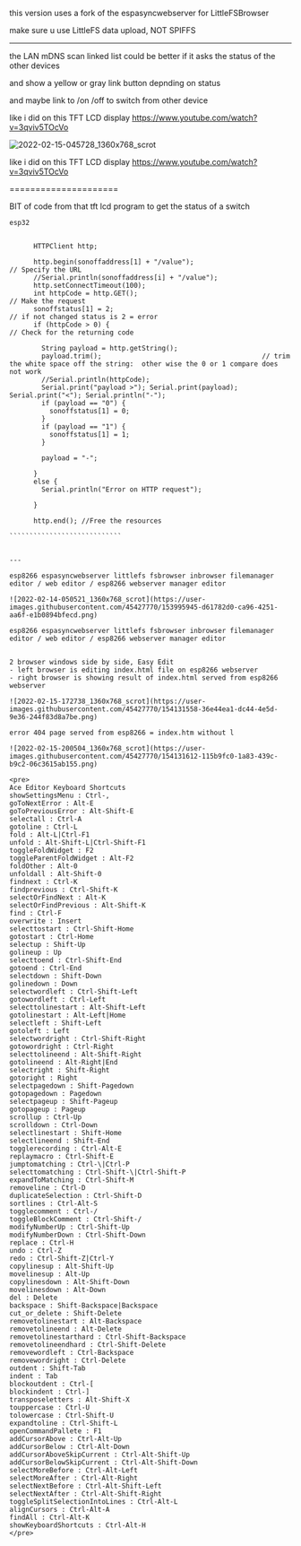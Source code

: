this version uses a fork of the espasyncwebserver for LittleFSBrowser

make sure u use LittleFS data upload, NOT SPIFFS

---

the LAN mDNS scan linked list could be better if it asks the status of the other devices

and show a yellow or gray link button depnding on status

and maybe link to /on /off to switch from other device

like i did on this TFT LCD display https://www.youtube.com/watch?v=3qviv5TOcVo

![2022-02-15-045728_1360x768_scrot](https://user-images.githubusercontent.com/45427770/153990182-4e595ad1-138c-45d6-97d7-112c2c0ade88.png)

like i did on this TFT LCD display https://www.youtube.com/watch?v=3qviv5TOcVo


=====================

BIT of code from that tft lcd program to get the status of a switch

```````````````````````````````
esp32


      HTTPClient http;

      http.begin(sonoffaddress[1] + "/value");                            // Specify the URL
      //Serial.println(sonoffaddress[i] + "/value");
      http.setConnectTimeout(100);
      int httpCode = http.GET();                                         // Make the request
      sonoffstatus[1] = 2;                                               // if not changed status is 2 = error
      if (httpCode > 0) {                                                // Check for the returning code

        String payload = http.getString();
        payload.trim();                                        // trim the white space off the string:  other wise the 0 or 1 compare does not work
        //Serial.println(httpCode);
        Serial.print("payload >"); Serial.print(payload); Serial.print("<"); Serial.println("-");
        if (payload == "0") {
          sonoffstatus[1] = 0;
        }
        if (payload == "1") {
          sonoffstatus[1] = 1;
        }

        payload = "-";

      }
      else {
        Serial.println("Error on HTTP request");

      }

      http.end(); //Free the resources
      
````````````````````````````


---

esp8266 espasyncwebserver littlefs fsbrowser inbrowser filemanager editor / web editor / esp8266 webserver manager editor

![2022-02-14-050521_1360x768_scrot](https://user-images.githubusercontent.com/45427770/153995945-d61782d0-ca96-4251-aa6f-e1b0894bfecd.png)

esp8266 espasyncwebserver littlefs fsbrowser inbrowser filemanager editor / web editor / esp8266 webserver manager editor


2 browser windows side by side, Easy Edit
- left browser is editing index.html file on esp8266 webserver
- right browser is showing result of index.html served from esp8266 webserver

![2022-02-15-172738_1360x768_scrot](https://user-images.githubusercontent.com/45427770/154131558-36e44ea1-dc44-4e5d-9e36-244f83d8a7be.png)

error 404 page served from esp8266 = index.htm without l

![2022-02-15-200504_1360x768_scrot](https://user-images.githubusercontent.com/45427770/154131612-115b9fc0-1a83-439c-b9c2-06c3615ab155.png)

<pre>
Ace Editor Keyboard Shortcuts
showSettingsMenu : Ctrl-,
goToNextError : Alt-E
goToPreviousError : Alt-Shift-E
selectall : Ctrl-A
gotoline : Ctrl-L
fold : Alt-L|Ctrl-F1
unfold : Alt-Shift-L|Ctrl-Shift-F1
toggleFoldWidget : F2
toggleParentFoldWidget : Alt-F2
foldOther : Alt-0
unfoldall : Alt-Shift-0
findnext : Ctrl-K
findprevious : Ctrl-Shift-K
selectOrFindNext : Alt-K
selectOrFindPrevious : Alt-Shift-K
find : Ctrl-F
overwrite : Insert
selecttostart : Ctrl-Shift-Home
gotostart : Ctrl-Home
selectup : Shift-Up
golineup : Up
selecttoend : Ctrl-Shift-End
gotoend : Ctrl-End
selectdown : Shift-Down
golinedown : Down
selectwordleft : Ctrl-Shift-Left
gotowordleft : Ctrl-Left
selecttolinestart : Alt-Shift-Left
gotolinestart : Alt-Left|Home
selectleft : Shift-Left
gotoleft : Left
selectwordright : Ctrl-Shift-Right
gotowordright : Ctrl-Right
selecttolineend : Alt-Shift-Right
gotolineend : Alt-Right|End
selectright : Shift-Right
gotoright : Right
selectpagedown : Shift-Pagedown
gotopagedown : Pagedown
selectpageup : Shift-Pageup
gotopageup : Pageup
scrollup : Ctrl-Up
scrolldown : Ctrl-Down
selectlinestart : Shift-Home
selectlineend : Shift-End
togglerecording : Ctrl-Alt-E
replaymacro : Ctrl-Shift-E
jumptomatching : Ctrl-\|Ctrl-P
selecttomatching : Ctrl-Shift-\|Ctrl-Shift-P
expandToMatching : Ctrl-Shift-M
removeline : Ctrl-D
duplicateSelection : Ctrl-Shift-D
sortlines : Ctrl-Alt-S
togglecomment : Ctrl-/
toggleBlockComment : Ctrl-Shift-/
modifyNumberUp : Ctrl-Shift-Up
modifyNumberDown : Ctrl-Shift-Down
replace : Ctrl-H
undo : Ctrl-Z
redo : Ctrl-Shift-Z|Ctrl-Y
copylinesup : Alt-Shift-Up
movelinesup : Alt-Up
copylinesdown : Alt-Shift-Down
movelinesdown : Alt-Down
del : Delete
backspace : Shift-Backspace|Backspace
cut_or_delete : Shift-Delete
removetolinestart : Alt-Backspace
removetolineend : Alt-Delete
removetolinestarthard : Ctrl-Shift-Backspace
removetolineendhard : Ctrl-Shift-Delete
removewordleft : Ctrl-Backspace
removewordright : Ctrl-Delete
outdent : Shift-Tab
indent : Tab
blockoutdent : Ctrl-[
blockindent : Ctrl-]
transposeletters : Alt-Shift-X
touppercase : Ctrl-U
tolowercase : Ctrl-Shift-U
expandtoline : Ctrl-Shift-L
openCommandPallete : F1
addCursorAbove : Ctrl-Alt-Up
addCursorBelow : Ctrl-Alt-Down
addCursorAboveSkipCurrent : Ctrl-Alt-Shift-Up
addCursorBelowSkipCurrent : Ctrl-Alt-Shift-Down
selectMoreBefore : Ctrl-Alt-Left
selectMoreAfter : Ctrl-Alt-Right
selectNextBefore : Ctrl-Alt-Shift-Left
selectNextAfter : Ctrl-Alt-Shift-Right
toggleSplitSelectionIntoLines : Ctrl-Alt-L
alignCursors : Ctrl-Alt-A
findAll : Ctrl-Alt-K
showKeyboardShortcuts : Ctrl-Alt-H
</pre>
